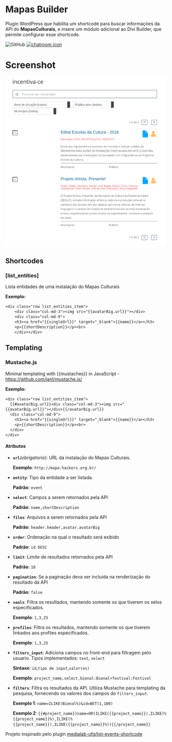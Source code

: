 # Mapas Builder

Plugin WordPress que habilita um shortcode para buscar informações da API do **MapasCulturais**, e insere um módulo adicional ao Divi Builder, que permite configurar esse shortcode.

![GitHub](https://img.shields.io/github/license/ForaDoEixo/MapasBuilder.svg)
[![chatroom icon](https://patrolavia.github.io/telegram-badge/chat.png)](https://t.me/joinchat/AHZmBhAkX_efR9za0V_J1A)

# Screenshot
![Screenshot](./screenshots/0.png)

## Shortcodes
### [list_entities]
Lista entidades de uma instalação do Mapas Culturais

**Exemplo:**
```
<div class="row list_entities_item">
    <div class="col-md-3"><img src="{{avatarBig.url}}"></div>
    <div class="col-md-9">
    <h3><a href="{{singleUrl}}" target="_blank">{{name}}</a></h3>
    <p>{{shortDescription}}</p><br>
    </div></div>
```

## Templating
### Mustache.js
Minimal templating with {{mustaches}} in JavaScript - https://github.com/janl/mustache.js/

**Exemplo:**
```
<div class="row list_entities_item">
  {{#avatarBig.url}}<div class="col-md-3"><img src="{{avatarBig.url}}"></div>{{/avatarBig.url}}
  <div class="col-md-9">
    <h3><a href="{{singleUrl}}" target="_blank">{{name}}</a></h3>
    <p>{{shortDescription}}</p><br>
  </div>
</div>
```

#### Atributos
- **`url`***(obrigatorio)*:
	URL da instalação do Mapas Culturais.

	**Exemplo**: `http://mapa.hackers.org.br/`

- **`entity`**:
	Tipo da entidade a ser listada.

	**Padrão**: `event`

- **`select`**:
	Campos a serem retornados pela API

    **Padrão**: `name,shortDescription`

- **`files`**:
	Arquivos a serem retornados pela API

    **Padrão**: `header.header,avatar.avatarBig`

- **`order`**:
	Ordenação na qual o resultado será exibido

    **Padrão**: `id DESC`

- **`limit`**:
	Limite de resultados retornados pela API

    **Padrão**: `10`

- **`pagination`**:
	Se a paginação deva ser incluida na renderização do resultado da API

    **Padrão**: `false`

- **`seals`**:
	Filtra os resultados, mantendo somente os que tiverem os selos especificados.

    **Exemplo**: `1,3,25`

- **`profiles`**:
	Filtra os resultados, mantendo somente os que tiverem linkados aos profiles especificados.

    **Exemplo**: `1,3,25`

- **`filters_input`**:
    Adiciona campos no front-end para filtragem pelo usuario. Tipos implementados: `text`, `select`

    **Sintaxe**: `id`,`tipo de input`,`valor(es)`

    **Exemplo**: `project_name,select,bienal:Bienal+festival:Festival`

- **`filters`**:
    Filtra os resultados da API. Utiliza Mustache para templating da pesquisa, fornecendo os valores dos campos do `filters_input`.

    **Exemplo 1**: `name=ILIKE(Bienal%)&id=BET(1,100)`

    **Exemplo 2**: `{{#project_name}}name=OR(ILIKE({{project_name}}),ILIKE(%{{project_name}}%),ILIKE(%{{project_name}}),ILIKE({{project_name}}%)){{/project_name}}`



Projeto inspirado pelo plugin [medialab-ufg/list-events-shortcode](https://github.com/medialab-ufg/list-events-shortcode)
